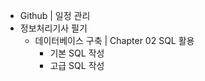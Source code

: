  - Github | 일정 관리
 - 정보처리기사 필기
   - 데이터베이스 구축 | Chapter 02 SQL 활용
     - 기본 SQL 작성
     - 고급 SQL 작성
